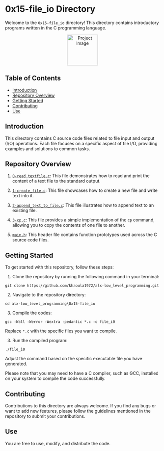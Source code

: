 # 0x15-file_io Directory

Welcome to the `0x15-file_io` directory! This directory contains introductory programs written in the C programming language.

<div align="center">
  <img src="https://i.pinimg.com/originals/f3/58/b6/f358b62998e8d639a62bac7f4c17d1d7.png" alt="Project Image" width="100">
</div>

## Table of Contents

- [Introduction](#introduction)
- [Repository Overview](#repository-overview)
- [Getting Started](#getting-started)
- [Contributing](#contributing)
- [Use](#use)

## Introduction

This directory contains C source code files related to file input and output (I/O) operations. Each file focuses on a specific aspect of file I/O, providing examples and solutions to common tasks.

## Repository Overview

1. [`0-read_textfile.c`](./0-read_textfile.c): This file demonstrates how to read and print the content of a text file to the standard output.
   
2. [`1-create_file.c`](./1-create_file.c): This file showcases how to create a new file and write text into it.
   
3. [`2-append_text_to_file.c`](./2-append_text_to_file.c): This file illustrates how to append text to an existing file.
   
4. [`3-cp.c`](./3-cp.c): This file provides a simple implementation of the `cp` command, allowing you to copy the contents of one file to another.
   
5. [`main.h`](./main.h): This header file contains function prototypes used across the C source code files.

## Getting Started

To get started with this repository, follow these steps:

1. Clone the repository by running the following command in your terminal:
```   
git clone https://github.com/khaoula1972/alx-low_level_programming.git
``` 
2. Navigate to the repository directory:
```
cd alx-low_level_programming\0x15-file_io
```
3. Compile the codes:
``` 
gcc -Wall -Werror -Wextra -pedantic *.c -o file_i0
``` 
Replace `*.c` with the specific files you want to compile.

3. Run the compiled program:
``` 
./file_i0
``` 
Adjust the command based on the specific executable file you have generated.

Please note that you may need to have a C compiler, such as GCC, installed on your system to compile the code successfully.

## Contributing

Contributions to this directory are always welcome. If you find any bugs or want to add new features, please follow the guidelines mentioned in the repository to submit your contributions.

## Use

You are free to use, modify, and distribute the code.


